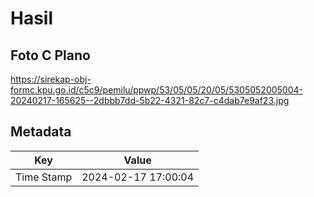 # Hasil

## Foto C Plano

https://sirekap-obj-formc.kpu.go.id/c5c9/pemilu/ppwp/53/05/05/20/05/5305052005004-20240217-165625--2dbbb7dd-5b22-4321-82c7-c4dab7e9af23.jpg


## Metadata

| Key        | Value               |
| ---------- | ------------------- |
| Time Stamp | 2024-02-17 17:00:04 |



